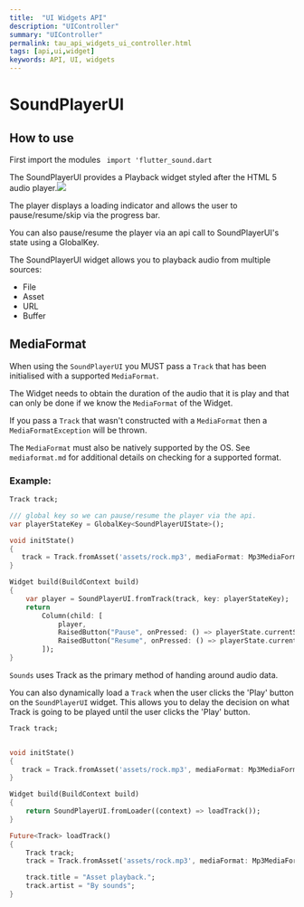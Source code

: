 ```yaml
---
title:  "UI Widgets API"
description: "UIController"
summary: "UIController"
permalink: tau_api_widgets_ui_controller.html
tags: [api,ui,widget]
keywords: API, UI, widgets
---
```

# SoundPlayerUI


## How to use
First import the modules
``` import 'flutter_sound.dart```


The SoundPlayerUI provides a Playback widget styled after the HTML 5 audio player.![](https://raw.githubusercontent.com/bsutton/sounds/master/images/SoundPlayerUI.png)

The player displays a loading indicator and allows the user to pause/resume/skip via the progress bar.

You can also pause/resume the player via an api call to SoundPlayerUI's state using a GlobalKey.

The SoundPlayerUI widget allows you to playback audio from multiple sources:

* File
* Asset
* URL
* Buffer

## MediaFormat

When using the `SoundPlayerUI` you MUST pass a `Track` that has been initialised with a supported `MediaFormat`.

The Widget needs to obtain the duration of the audio that it is play and that can only be done if we know the `MediaFormat` of the Widget.

If you pass a `Track` that wasn't constructed with a `MediaFormat` then a `MediaFormatException` will be thrown.

The `MediaFormat` must also be natively supported by the OS. See `mediaformat.md` for additional details on checking for a supported format.

### Example:

```dart
Track track;

/// global key so we can pause/resume the player via the api.
var playerStateKey = GlobalKey<SoundPlayerUIState>();

void initState()
{
   track = Track.fromAsset('assets/rock.mp3', mediaFormat: Mp3MediaFormat());
}

Widget build(BuildContext build)
{
    var player = SoundPlayerUI.fromTrack(track, key: playerStateKey);
    return
        Column(child: [
            player,
            RaisedButton("Pause", onPressed: () => playerState.currentState.pause()),
            RaisedButton("Resume", onPressed: () => playerState.currentState.resume())
        ]);
}
```

`Sounds` uses Track as the primary method of handing around audio data.

You can also dynamically load a `Track` when the user clicks the 'Play' button on the `SoundPlayerUI` widget. This allows you to delay the decision on what Track is going to be played until the user clicks the 'Play' button.

```dart
Track track;


void initState()
{
   track = Track.fromAsset('assets/rock.mp3', mediaFormat: Mp3MediaFormat());
}

Widget build(BuildContext build)
{
    return SoundPlayerUI.fromLoader((context) => loadTrack());
}

Future<Track> loadTrack()
{
    Track track;
    track = Track.fromAsset('assets/rock.mp3', mediaFormat: Mp3MediaFormat());

    track.title = "Asset playback.";
    track.artist = "By sounds";
}
```
